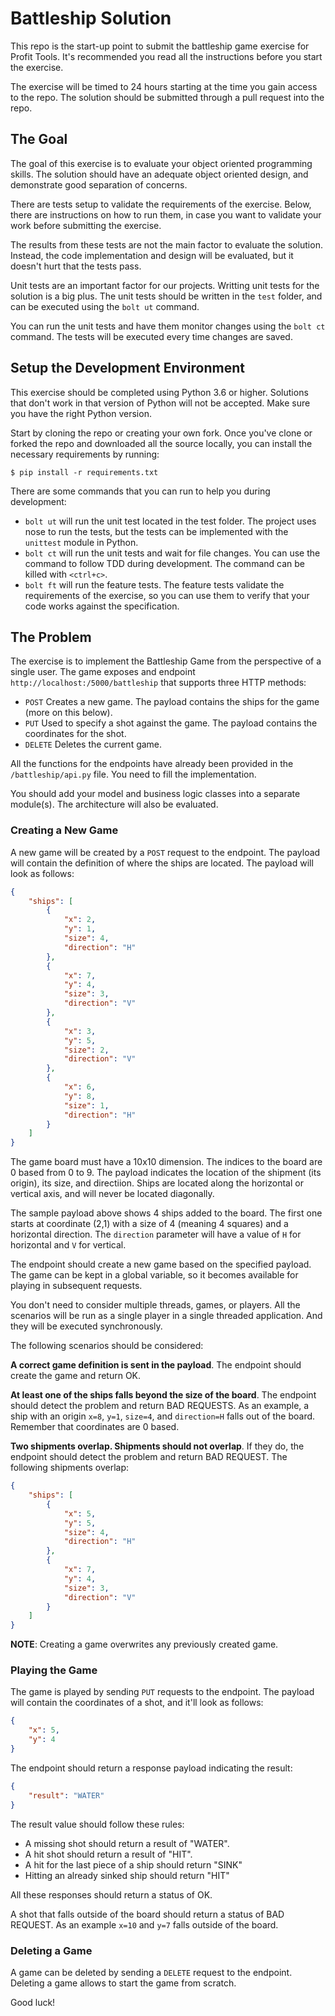 # Battleship Solution 

This repo is the start-up point to submit the battleship game exercise for
Profit Tools. It's recommended you read all the instructions before you start
the exercise.

The exercise will be timed to 24 hours starting at the time you gain access to
the repo. The solution should be submitted through a pull request into the repo.

## The Goal

The goal of this exercise is to evaluate your object oriented programming skills.
The solution should have an adequate object oriented design, and demonstrate 
good separation of concerns.

There are tests setup to validate the requirements of the exercise. Below, there
are instructions on how to run them, in case you want to validate your work
before submitting the exercise.

The results from these tests are not the main factor to evaluate the solution. 
Instead, the code implementation and design will be evaluated, but it doesn't
hurt that the tests pass.

Unit tests are an important factor for our projects. Writting unit tests for the
solution is a big plus. The unit tests should be written in the `test` folder, 
and can be executed using the `bolt ut` command. 

You can run the unit tests and have them monitor changes using the `bolt ct` 
command. The tests will be executed every time changes are saved.

## Setup the Development Environment

This exercise should be completed using Python 3.6 or higher. Solutions that 
don't work in that version of Python will not be accepted. Make sure you have
the right Python version.

Start by cloning the repo or creating your own fork. Once you've clone or forked 
the repo and downloaded all the source locally, you can install the necessary 
requirements by running:

```console
$ pip install -r requirements.txt
```

There are some commands that you can run to help you during development:

* `bolt ut` will run the unit test located in the test folder. The project uses
nose to run the tests, but the tests can be implemented with the `unittest`
module in Python.
* `bolt ct` will run the unit tests and wait for file changes. You can use the
command to follow TDD during development. The command can be killed with `<ctrl+c>`.
* `bolt ft` will run the feature tests. The feature tests validate the requirements
of the exercise, so you can use them to verify that your code works against the
specification.

## The Problem

The exercise is to implement the Battleship Game from the perspective of a
single user. The game exposes and endpoint `http://localhost:/5000/battleship`
that supports three HTTP methods:

* `POST` Creates a new game. The payload contains the ships for the game (more
on this below).
* `PUT` Used to specify a shot against the game. The payload contains the 
coordinates for the shot.
* `DELETE` Deletes the current game.

All the functions for the endpoints have already been provided in the
`/battleship/api.py` file. You need to fill the implementation.

You should add your model and business logic classes into a separate module(s).
The architecture will also be evaluated.

### Creating a New Game

A new game will be created by a `POST` request to the endpoint. The payload will
contain the definition of where the ships are located. The payload will look
as follows:

```json
{
    "ships": [
        {
            "x": 2,
            "y": 1,
            "size": 4,
            "direction": "H"
        },
        {
            "x": 7,
            "y": 4,
            "size": 3,
            "direction": "V"
        },
        {
            "x": 3,
            "y": 5,
            "size": 2,
            "direction": "V"
        },
        {
            "x": 6,
            "y": 8,
            "size": 1,
            "direction": "H"
        }
    ]
}
```

The game board must have a 10x10 dimension. The indices to the board are 0 based
from 0 to 9. The payload indicates the location of the shipment (its origin), 
its size, and directiion. Ships are located along the horizontal or vertical 
axis, and will never be located diagonally.

The sample payload above shows 4 ships added to the board. The first one starts
at coordinate (2,1) with a size of 4 (meaning 4 squares) and a horizontal
direction. The `direction` parameter will have a value of `H` for horizontal and
`V` for vertical.

The endpoint should create a new game based on the specified payload. The game
can be kept in a global variable, so it becomes available for playing in
subsequent requests.

You don't need to consider multiple threads, games, or players. All the scenarios
will be run as a single player in a single threaded application. And they will
be executed synchronously.

The following scenarios should be considered:

**A correct game definition is sent in the payload**. The endpoint should create
the game and return OK.

**At least one of the ships falls beyond the size of the board**. The endpoint 
should detect the problem and return BAD REQUESTS. As an example, a ship with
an origin `x=8`, `y=1`, `size=4`, and `direction=H` falls out of the board.
Remember that coordinates are 0 based.

**Two shipments overlap. Shipments should not overlap**. If they do, the endpoint
should detect the problem and return BAD REQUEST. The following shipments overlap:

```json
{
    "ships": [
        {
            "x": 5,
            "y": 5,
            "size": 4,
            "direction": "H"
        },
        {
            "x": 7,
            "y": 4,
            "size": 3,
            "direction": "V"
        }
    ]
}
```

**NOTE**: Creating a game overwrites any previously created game.

### Playing the Game

The game is played by sending `PUT` requests to the endpoint. The payload will
contain the coordinates of a shot, and it'll look as follows:

```json
{
    "x": 5,
    "y": 4
}
```

The endpoint should return a response payload indicating the result:

```json
{
    "result": "WATER"
}
```

The result value should follow these rules:

* A missing shot should return a result of "WATER".
* A hit shot should return a result of "HIT".
* A hit for the last piece of a ship should return "SINK"
* Hitting an already sinked ship should return "HIT"

All these responses should return a status of OK.

A shot that falls outside of the board should return a status of BAD REQUEST.
As an example `x=10` and `y=7` falls outside of the board.

### Deleting a Game

A game can be deleted by sending a `DELETE` request to the endpoint. Deleting
a game allows to start the game from scratch.

Good luck!
